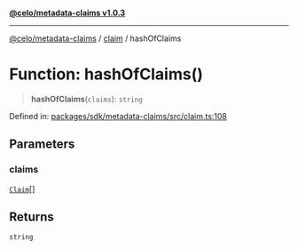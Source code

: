 [**@celo/metadata-claims v1.0.3**](../../README.md)

***

[@celo/metadata-claims](../../README.md) / [claim](../README.md) / hashOfClaims

# Function: hashOfClaims()

> **hashOfClaims**(`claims`): `string`

Defined in: [packages/sdk/metadata-claims/src/claim.ts:108](https://github.com/celo-org/developer-tooling/blob/master/packages/sdk/metadata-claims/src/claim.ts#L108)

## Parameters

### claims

[`Claim`](../type-aliases/Claim.md)[]

## Returns

`string`
